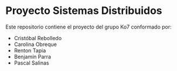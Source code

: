 # Proyecto Sistemas Distribuidos

Este repositorio contiene el proyecto del grupo Ko7 conformado por:
- Cristóbal Rebolledo
- Carolina Obreque
- Renton Tapia
- Benjamín Parra
- Pascal Salinas
